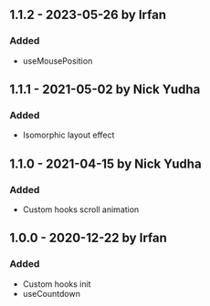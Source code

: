 ## 1.1.2 - 2023-05-26 by Irfan

### Added

- useMousePosition

## 1.1.1 - 2021-05-02 by Nick Yudha

### Added

- Isomorphic layout effect

## 1.1.0 - 2021-04-15 by Nick Yudha

### Added

- Custom hooks scroll animation

## 1.0.0 - 2020-12-22 by Irfan

### Added

- Custom hooks init
- useCountdown
